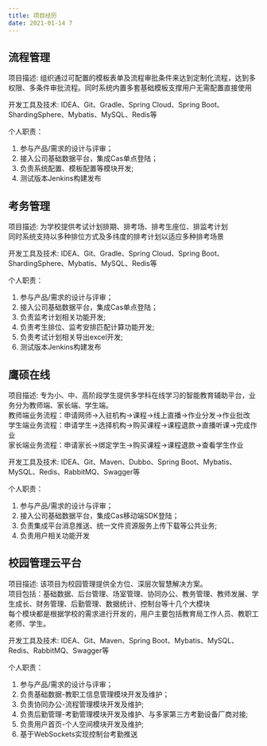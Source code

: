 ```yaml
---
title: 项目经历
date: 2021-01-14 7
---
```


## 流程管理

项目描述: 
组织通过可配置的模板表单及流程审批条件来达到定制化流程，达到多权限、多条件审批流程。同时系统内置多套基础模板支撑用户无需配置直接使用

开发工具及技术: 
IDEA、Git、Gradle、Spring Cloud、Spring Boot、ShardingSphere、Mybatis、MySQL、Redis等

个人职责：
1. 参与产品/需求的设计与评审；
2. 接入公司基础数据平台，集成Cas单点登陆；
3. 负责系统配置、模板配置等模块开发;
4. 测试版本Jenkins构建发布


## 考务管理

项目描述: 
为学校提供考试计划排期、排考场、排考生座位、排监考计划  
同时系统支持以多种排位方式及多纬度的排考计划以适应多种排考场景

开发工具及技术: 
IDEA、Git、Gradle、Spring Cloud、Spring Boot、ShardingSphere、Mybatis、MySQL、Redis等

个人职责：
1. 参与产品/需求的设计与评审；
2. 接入公司基础数据平台，集成Cas单点登陆；
3. 负责监考计划相关功能开发;
4. 负责考生排位、监考安排匹配计算功能开发;
5. 负责考试计划相关导出excel开发;
6. 测试版本Jenkins构建发布

## 鹰硕在线

项目描述: 
专为小、中、高阶段学生提供多学科在线学习的智能教育辅助平台，业务分为教师端、家长端、学生端。  
教师端业务流程：申请网师->入驻机构->课程->线上直播->作业分发->作业批改  
学生端业务流程：申请学生->选择机构->购买课程->课程退款->直播听课->完成作业  
家长端业务流程：申请家长->绑定学生->购买课程->课程退款->查看学生作业  

开发工具及技术: 
IDEA、Git、Maven、Dubbo、Spring Boot、Mybatis、MySQL、Redis、RabbitMQ、Swagger等

个人职责：
1. 参与产品/需求的设计与评审；
2. 接入公司基础数据平台，集成Cas移动端SDK登陆；
3. 负责集成平台消息推送、统一文件资源服务上传下载等公共业务;
4. 负责用户相关功能开发

## 校园管理云平台

项目描述: 
该项目为校园管理提供全方位、深层次智慧解决方案。  
项目包括：基础数据、后台管理、场室管理、协同办公、教务管理、教师发展、学生成长、财务管理、后勤管理、数据统计、控制台等十几个大模块  
每个模块都是根据学校的需求进行开发的，用户主要包括教育局工作人员、教职工老师、学生。

开发工具及技术: 
IDEA、Git、Maven、Spring Boot、Mybatis、MySQL、Redis、RabbitMQ、Swagger等

个人职责：
1. 参与产品/需求的设计与评审；
2. 负责基础数据-教职工信息管理模块开发及维护；
3. 负责协同办公-流程管理模块开发及维护;
4. 负责后勤管理-考勤管理模块开发及维护、与多家第三方考勤设备厂商对接;
5. 负责用户首页-个人空间模块开发及维护;
6. 基于WebSockets实现控制台考勤推送
